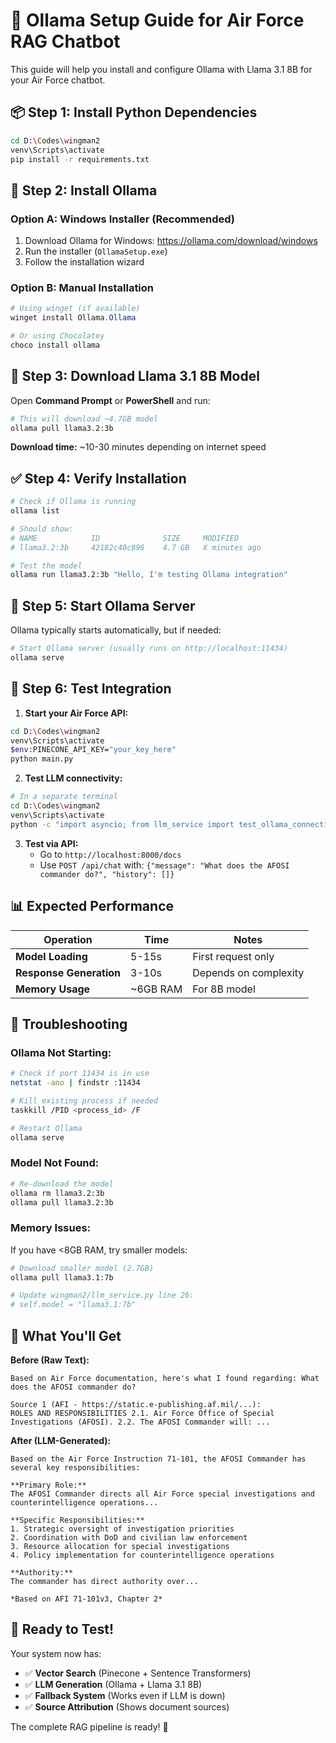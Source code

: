 # 🦙 Ollama Setup Guide for Air Force RAG Chatbot

This guide will help you install and configure Ollama with Llama 3.1 8B for your Air Force chatbot.

## 📦 Step 1: Install Python Dependencies

```bash
cd D:\Codes\wingman2
venv\Scripts\activate
pip install -r requirements.txt
```

## 🦙 Step 2: Install Ollama

### **Option A: Windows Installer (Recommended)**
1. Download Ollama for Windows: https://ollama.com/download/windows
2. Run the installer (`OllamaSetup.exe`)
3. Follow the installation wizard

### **Option B: Manual Installation**
```powershell
# Using winget (if available)
winget install Ollama.Ollama

# Or using Chocolatey
choco install ollama
```

## 🚀 Step 3: Download Llama 3.1 8B Model

Open **Command Prompt** or **PowerShell** and run:

```bash
# This will download ~4.7GB model
ollama pull llama3.2:3b
```

**Download time:** ~10-30 minutes depending on internet speed

## ✅ Step 4: Verify Installation

```bash
# Check if Ollama is running
ollama list

# Should show:
# NAME            ID              SIZE     MODIFIED
# llama3.2:3b     42182c40c896    4.7 GB   X minutes ago

# Test the model
ollama run llama3.2:3b "Hello, I'm testing Ollama integration"
```

## 🔧 Step 5: Start Ollama Server

Ollama typically starts automatically, but if needed:

```bash
# Start Ollama server (usually runs on http://localhost:11434)
ollama serve
```

## 🧪 Step 6: Test Integration

1. **Start your Air Force API:**
```bash
cd D:\Codes\wingman2
venv\Scripts\activate
$env:PINECONE_API_KEY="your_key_here"
python main.py
```

2. **Test LLM connectivity:**
```bash
# In a separate terminal
cd D:\Codes\wingman2
venv\Scripts\activate
python -c "import asyncio; from llm_service import test_ollama_connection; asyncio.run(test_ollama_connection())"
```

3. **Test via API:**
   - Go to `http://localhost:8000/docs`
   - Use `POST /api/chat` with: `{"message": "What does the AFOSI commander do?", "history": []}`

## 📊 Expected Performance

| Operation | Time | Notes |
|-----------|------|-------|
| **Model Loading** | 5-15s | First request only |
| **Response Generation** | 3-10s | Depends on complexity |
| **Memory Usage** | ~6GB RAM | For 8B model |

## 🔧 Troubleshooting

### **Ollama Not Starting:**
```bash
# Check if port 11434 is in use
netstat -ano | findstr :11434

# Kill existing process if needed
taskkill /PID <process_id> /F

# Restart Ollama
ollama serve
```

### **Model Not Found:**
```bash
# Re-download the model
ollama rm llama3.2:3b
ollama pull llama3.2:3b
```

### **Memory Issues:**
If you have <8GB RAM, try smaller models:
```bash
# Download smaller model (2.7GB)
ollama pull llama3.1:7b

# Update wingman2/llm_service.py line 26:
# self.model = "llama3.1:7b"
```

## 🎯 What You'll Get

**Before (Raw Text):**
```
Based on Air Force documentation, here's what I found regarding: What does the AFOSI commander do?

Source 1 (AFI - https://static.e-publishing.af.mil/...):
ROLES AND RESPONSIBILITIES 2.1. Air Force Office of Special Investigations (AFOSI). 2.2. The AFOSI Commander will: ...
```

**After (LLM-Generated):**
```
Based on the Air Force Instruction 71-101, the AFOSI Commander has several key responsibilities:

**Primary Role:**
The AFOSI Commander directs all Air Force special investigations and counterintelligence operations...

**Specific Responsibilities:**
1. Strategic oversight of investigation priorities
2. Coordination with DoD and civilian law enforcement
3. Resource allocation for special investigations
4. Policy implementation for counterintelligence operations

**Authority:**
The commander has direct authority over...

*Based on AFI 71-101v3, Chapter 2*
```

## 🚀 Ready to Test!

Your system now has:
- ✅ **Vector Search** (Pinecone + Sentence Transformers)
- ✅ **LLM Generation** (Ollama + Llama 3.1 8B)  
- ✅ **Fallback System** (Works even if LLM is down)
- ✅ **Source Attribution** (Shows document sources)

The complete RAG pipeline is ready! 🎉